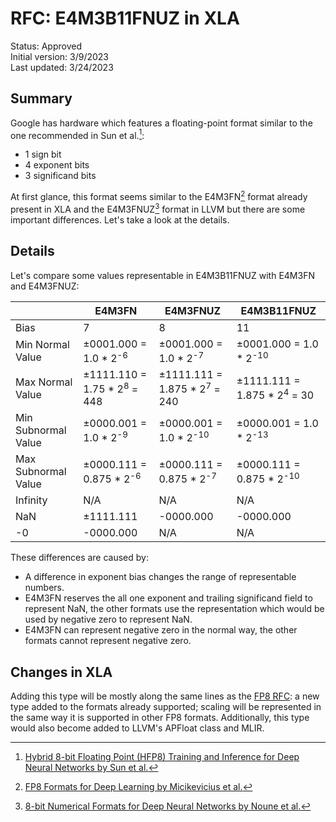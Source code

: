 # RFC: E4M3B11FNUZ in XLA

Status: Approved<br/>
Initial version: 3/9/2023<br/>
Last updated: 3/24/2023

## Summary

Google has hardware which features a floating-point format similar to the one
recommended in Sun et al.[^1]:

- 1 sign bit
- 4 exponent bits
- 3 significand bits

At first glance, this format seems similar to the E4M3FN[^2] format already
present in XLA and the E4M3FNUZ[^3] format in LLVM but there are some important
differences. Let's take a look at the details.

## Details

Let's compare some values representable in E4M3B11FNUZ with E4M3FN and E4M3FNUZ:

|                   |E4M3FN                                |E4M3FNUZ                               |E4M3B11FNUZ                           |
|-------------------|--------------------------------------|---------------------------------------|--------------------------------------|
|Bias               |7                                     |8                                      |11                                    |
|Min Normal Value   |±0001.000 = 1.0 * 2<sup>-6</sup>      |±0001.000 = 1.0 * 2<sup>-7</sup>       |±0001.000 = 1.0 * 2<sup>-10</sup>     |
|Max Normal Value   |±1111.110 = 1.75 * 2<sup>8</sup> = 448|±1111.111 = 1.875 * 2<sup>7</sup> = 240|±1111.111 = 1.875 * 2<sup>4</sup> = 30|
|Min Subnormal Value|±0000.001 = 1.0 * 2<sup>-9</sup>      |±0000.001 = 1.0 * 2<sup>-10</sup>      |±0000.001 = 1.0 * 2<sup>-13</sup>     |
|Max Subnormal Value|±0000.111 = 0.875 * 2<sup>-6</sup>    |±0000.111 = 0.875 * 2<sup>-7</sup>     |±0000.111 = 0.875 * 2<sup>-10</sup>   |
|Infinity           |N/A                                   |N/A                                    |N/A                                   |
|NaN                |±1111.111                             |-0000.000                              |-0000.000                             |
|-0                 |-0000.000                             |N/A                                    |N/A                                   |

These differences are caused by:

- A difference in exponent bias changes the range of representable numbers.
- E4M3FN reserves the all one exponent and trailing significand field to
represent NaN, the other formats use the representation which would be used by
negative zero to represent NaN.
- E4M3FN can represent negative zero in the normal way, the other formats
cannot represent negative zero.

## Changes in XLA

Adding this type will be mostly along the same lines as the
[FP8 RFC](https://github.com/openxla/xla/discussions/22): a new type added to
the formats already supported; scaling will be represented in the same way it
is supported in other FP8 formats. Additionally, this type would also become
added to LLVM's APFloat class and MLIR.

[^1]: [Hybrid 8-bit Floating Point (HFP8) Training and Inference for Deep Neural Networks by Sun et al.](https://dl.acm.org/doi/10.5555/3454287.3454728)
[^2]: [FP8 Formats for Deep Learning by Micikevicius et al.](https://arxiv.org/abs/2209.05433)
[^3]: [8-bit Numerical Formats for Deep Neural Networks by Noune et al.](https://arxiv.org/abs/2206.02915)
